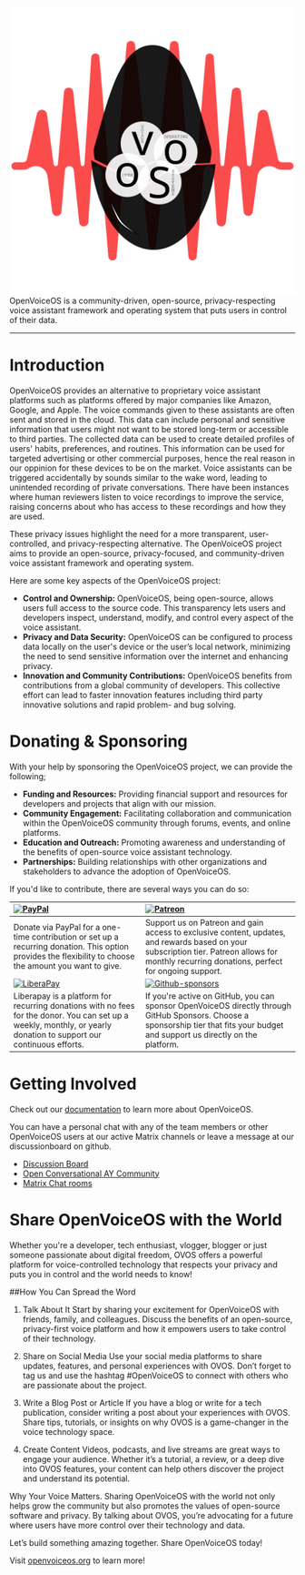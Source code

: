 ![OpenVoiceOS](https://github.com/OpenVoiceOS/ovos_assets/blob/master/Logo/ovos-logo-512.png?raw=true)<br>
OpenVoiceOS is a community-driven, open-source, privacy-respecting voice assistant framework and operating system that puts users in control of their data.
<br><hr>
# Introduction
OpenVoiceOS provides an alternative to proprietary voice assistant platforms such as platforms offered by major companies like Amazon, Google, and Apple. The voice commands given to these assistants are often sent and stored in the cloud. This data can include personal and sensitive information that users might not want to be stored long-term or accessible to third parties. The collected data can be used to create detailed profiles of users' habits, preferences, and routines. This information can be used for targeted advertising or other commercial purposes, hence the real reason in our oppinion for these devices to be on the market. Voice assistants can be triggered accidentally by sounds similar to the wake word, leading to unintended recording of private conversations. There have been instances where human reviewers listen to voice recordings to improve the service, raising concerns about who has access to these recordings and how they are used.

These privacy issues highlight the need for a more transparent, user-controlled, and privacy-respecting alternative. The OpenVoiceOS project aims to provide an open-source, privacy-focused, and community-driven voice assistant framework and operating system. 

Here are some key aspects of the OpenVoiceOS project:
- **Control and Ownership:** OpenVoiceOS, being open-source, allows users full access to the source code. This transparency lets users and developers inspect, understand, modify, and control every aspect of the voice assistant.
- **Privacy and Data Security:** OpenVoiceOS can be configured to process data locally on the user's device or the user’s local network, minimizing the need to send sensitive information over the internet and enhancing privacy.
- **Innovation and Community Contributions:** OpenVoiceOS benefits from contributions from a global community of developers. This collective effort can lead to faster innovation features including third party innovative solutions and rapid problem- and bug solving.

# Donating & Sponsoring
With your help by sponsoring the OpenVoiceOS project, we can provide the following;

- **Funding and Resources:** Providing financial support and resources for developers and projects that align with our mission.
- **Community Engagement:** Facilitating collaboration and communication within the OpenVoiceOS community through forums, events, and online platforms.
- **Education and Outreach:** Promoting awareness and understanding of the benefits of open-source voice assistant technology.
- **Partnerships:** Building relationships with other organizations and stakeholders to advance the adoption of OpenVoiceOS.

If you'd like to contribute, there are several ways you can do so:

| [![PayPal](https://img.shields.io/badge/PayPal-00457C?style=for-the-badge&logo=paypal&logoColor=white)](https://www.paypal.com/paypalme/openvoiceos)                | [![Patreon](https://img.shields.io/badge/Patreon-F96854?style=for-the-badge&logo=patreon&logoColor=white)](https://www.patreon.com/c/openvoiceos)                                              |
|:--------------------------------------------------------------------------------------------------------------------------------------------------------------------|:-----------------------------------------------------------------------------------------------------------------------------------------------------------------------------------------------|
| Donate via PayPal for a one-time contribution or set up a recurring donation. This option provides the flexibility to choose the amount you want to give.           | Support us on Patreon and gain access to exclusive content, updates, and rewards based on your subscription tier. Patreon allows for monthly recurring donations, perfect for ongoing support. |
| [![LiberaPay](https://img.shields.io/badge/Liberapay-F6C915?style=for-the-badge&logo=liberapay&logoColor=black)](https://liberapay.com/OpenVoiceOS-Foundation)      | [![Github-sponsors](https://img.shields.io/badge/sponsor-30363D?style=for-the-badge&logo=GitHub-Sponsors&logoColor=#EA4AAA)](https://github.com/sponsors/OpenVoiceOS/)                         |
| Liberapay is a platform for recurring donations with no fees for the donor. You can set up a weekly, monthly, or yearly donation to support our continuous efforts. | If you're active on GitHub, you can sponsor OpenVoiceOS directly through GitHub Sponsors. Choose a sponsorship tier that fits your budget and support us directly on the platform.             |

# Getting Involved
Check out our [documentation](https://openvoiceos.github.io/community-docs/) to learn more about OpenVoiceOS.

You can have a personal chat with any of the team members or other OpenVoiceOS users at our active Matrix channels or leave a message at our discussionboard on github.
* [Discussion Board](https://github.com/OpenVoiceOS/OpenVoiceOS/discussions)
* [Open Conversational AY Community](https://community.openconversational.ai/)
* [Matrix Chat rooms](https://matrix.to/#/!XFpdtmgyCoPDxOMPpH:matrix.org?via=matrix.org)

# Share OpenVoiceOS with the World
Whether you're a developer, tech enthusiast, vlogger, blogger or just someone passionate about digital freedom, OVOS offers a powerful platform for voice-controlled technology that respects your privacy and puts you in control and the world needs to know!

##How You Can Spread the Word

1. Talk About It
Start by sharing your excitement for OpenVoiceOS with friends, family, and colleagues. Discuss the benefits of an open-source, privacy-first voice platform and how it empowers users to take control of their technology.

2. Share on Social Media
Use your social media platforms to share updates, features, and personal experiences with OVOS. Don’t forget to tag us and use the hashtag #OpenVoiceOS to connect with others who are passionate about the project.

3. Write a Blog Post or Article
If you have a blog or write for a tech publication, consider writing a post about your experiences with OVOS. Share tips, tutorials, or insights on why OVOS is a game-changer in the voice technology space.

4. Create Content
Videos, podcasts, and live streams are great ways to engage your audience. Whether it’s a tutorial, a review, or a deep dive into OVOS features, your content can help others discover the project and understand its potential.

Why Your Voice Matters.
Sharing OpenVoiceOS with the world not only helps grow the community but also promotes the values of open-source software and privacy. By talking about OVOS, you’re advocating for a future where users have more control over their technology and data.

Let’s build something amazing together. Share OpenVoiceOS today!

Visit [openvoiceos.org](https://openvoiceos.org) to learn more!
